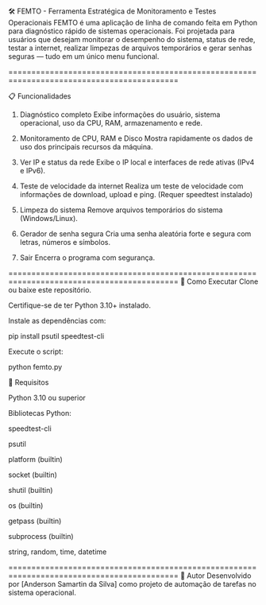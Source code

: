 🛠️ FEMTO - Ferramenta Estratégica de Monitoramento e Testes Operacionais
FEMTO é uma aplicação de linha de comando feita em Python para diagnóstico rápido de sistemas operacionais. Foi projetada para usuários que desejam monitorar o desempenho do sistema, status de rede, testar a internet, realizar limpezas de arquivos temporários e gerar senhas seguras — tudo em um único menu funcional.

===========================================================================================

📋 Funcionalidades

1. Diagnóstico completo
Exibe informações do usuário, sistema operacional, uso da CPU, RAM, armazenamento e rede.

2. Monitoramento de CPU, RAM e Disco
Mostra rapidamente os dados de uso dos principais recursos da máquina.

3. Ver IP e status da rede
Exibe o IP local e interfaces de rede ativas (IPv4 e IPv6).

4. Teste de velocidade da internet
Realiza um teste de velocidade com informações de download, upload e ping. (Requer speedtest instalado)

5. Limpeza do sistema
Remove arquivos temporários do sistema (Windows/Linux).

6. Gerador de senha segura
Cria uma senha aleatória forte e segura com letras, números e símbolos.

0. Sair
Encerra o programa com segurança.

===========================================================================================
🚀 Como Executar
Clone ou baixe este repositório.

Certifique-se de ter Python 3.10+ instalado.

Instale as dependências com:

pip install psutil speedtest-cli

Execute o script:

python femto.py

📂 Requisitos

Python 3.10 ou superior

Bibliotecas Python:

speedtest-cli

psutil

platform (builtin)

socket (builtin)

shutil (builtin)

os (builtin)

getpass (builtin)

subprocess (builtin)

string, random, time, datetime

===========================================================================================
🧠 Autor
Desenvolvido por [Anderson Samartin da Silva] como projeto de automação de tarefas no sistema operacional.
